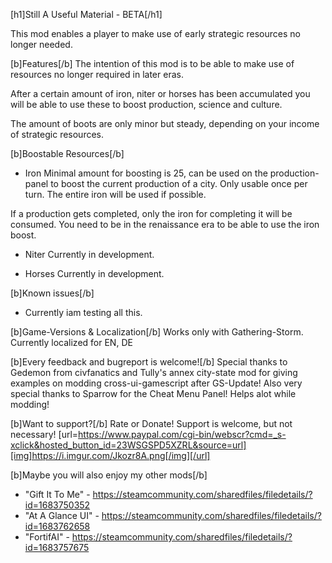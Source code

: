 [h1]Still A Useful Material - BETA[/h1]

This mod enables a player to make use of early strategic resources no longer needed.

[b]Features[/b]
The intention of this mod is to be able to make use of resources no longer required in later eras.

After a certain amount of iron, niter or horses has been accumulated you will be able to use these
to boost production, science and culture.

The amount of boots are only minor but steady, depending on your income of strategic resources.

[b]Boostable Resources[/b]
- Iron
Minimal amount for boosting is 25, can be used on the production-panel to boost the current
production of a city. Only usable once per turn. The entire iron will be used if possible.

If a production gets completed, only the iron for completing it will be consumed.
You need to be in the renaissance era to be able to use the iron boost.

- Niter
Currently in development.

- Horses
Currently in development.

[b]Known issues[/b]
- Currently iam testing all this.

[b]Game-Versions & Localization[/b]
Works only with Gathering-Storm.
Currently localized for EN, DE

[b]Every feedback and bugreport is welcome![/b]
Special thanks to Gedemon from civfanatics and Tully's annex city-state mod for giving examples on modding cross-ui-gamescript after GS-Update!
Also very special thanks to Sparrow for the Cheat Menu Panel! Helps alot while modding!

[b]Want to support?[/b]
Rate or Donate!
Support is welcome, but not necessary!
[url=https://www.paypal.com/cgi-bin/webscr?cmd=_s-xclick&hosted_button_id=23WSGSPD5XZRL&source=url][img]https://i.imgur.com/Jkozr8A.png[/img][/url]

[b]Maybe you will also enjoy my other mods[/b]
- "Gift It To Me" - https://steamcommunity.com/sharedfiles/filedetails/?id=1683750352
- "At A Glance UI" - https://steamcommunity.com/sharedfiles/filedetails/?id=1683762658
- "FortifAI" - https://steamcommunity.com/sharedfiles/filedetails/?id=1683757675
